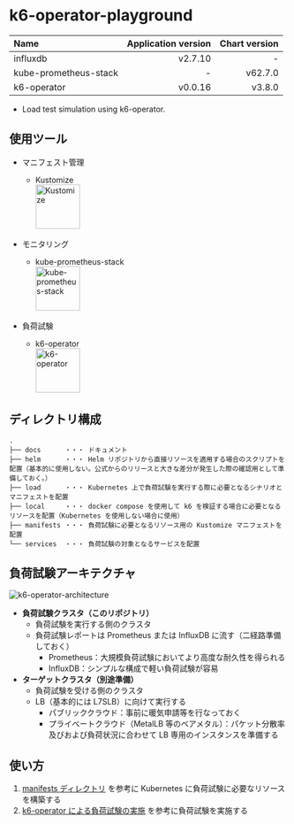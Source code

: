 # k6-operator-playground

| Name                  | Application version | Chart version |
| :-------------------- | ------------------: | ------------: |
| influxdb              |             v2.7.10 |             - |
| kube-prometheus-stack |                   - |       v62.7.0 |
| k6-operator           |             v0.0.16 |        v3.8.0 |

- Load test simulation using k6-operator.

## 使用ツール

- マニフェスト管理

  - Kustomize<br />
    <img src="https://github.com/GotoRen/k6-operator-playground/assets/63791288/fbd77eb1-da77-40ce-bf4d-ba8c5fdb1f38" alt="Kustomize" width="80">

- モニタリング

  - kube-prometheus-stack<br />
    <img src="https://github.com/GotoRen/k6-operator-playground/assets/63791288/5b7a359f-f450-48bc-9024-6c5e1f33da17" alt="kube-prometheus-stack" width="80">

- 負荷試験
  - k6-operator<br />
    <img src="https://github.com/GotoRen/k6-operator-playground/assets/63791288/2d1f5906-ae71-4310-ad68-482e7d991783" alt="k6-operator" width="80">

## ディレクトリ構成

```
.
├── docs      ・・・ ドキュメント
├── helm      ・・・ Helm リポジトリから直接リソースを適用する場合のスクリプトを配置（基本的に使用しない。公式からのリリースと大きな差分が発生した際の確認用として準備しておく。）
├── load      ・・・ Kubernetes 上で負荷試験を実行する際に必要となるシナリオとマニフェストを配置
├── local     ・・・ docker compose を使用して k6 を検証する場合に必要となるリソースを配置（Kubernetes を使用しない場合に使用）
├── manifests ・・・ 負荷試験に必要となるリソース用の Kustomize マニフェストを配置
└── services  ・・・ 負荷試験の対象となるサービスを配置
```

## 負荷試験アーキテクチャ

![k6-operator-architecture](https://github.com/GotoRen/k6-operator-playground/assets/63791288/8c65d565-b920-4b0b-8a95-797267e82a41)

- **負荷試験クラスタ（このリポジトリ）**
  - 負荷試験を実行する側のクラスタ
  - 負荷試験レポートは Prometheus または InfluxDB に流す（二経路準備しておく）
    - Prometheus：大規模負荷試験においてより高度な耐久性を得られる
    - InfluxDB：シンプルな構成で軽い負荷試験が容易
- **ターゲットクラスタ（別途準備）**
  - 負荷試験を受ける側のクラスタ
  - LB（基本的には L7SLB）に向けて実行する
    - パブリッククラウド：事前に暖気申請等を行なっておく
    - プライベートクラウド（MetalLB 等のベアメタル）：パケット分散率及びおよび負荷状況に合わせて LB 専用のインスタンスを準備する

## 使い方

1. [manifests ディレクトリ](./manifests/README.md) を参考に Kubernetes に負荷試験に必要なリソースを構築する
2. [k6-operator による負荷試験の実施](./docs/03_k6-operator.md) を参考に負荷試験を実施する
